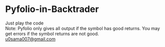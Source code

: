 # Pyfolio-in-Backtrader<br>
Just play the code<br>
Note: Pyfolio only gives all output if the symbol has good returns. You may get errors if the symbol returns are not good.<br>
u0sama007@gmail.com
